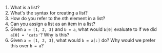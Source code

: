 1. What is a list?
2. What's the syntax for creating a list?
3. How do you refer to the *n*th element in a list?
4. Can you assign a list as an item in a list?
5. Given `a = [1, 2, 3]` and `b = a`, what would `b[0]` evaluate to if we did `a[0] = 'cats'`? Why is this?
6. Given `a = [1, 2, 3]`, what would `b = a[:]` do? Why would we prefer this over `b = a`?
